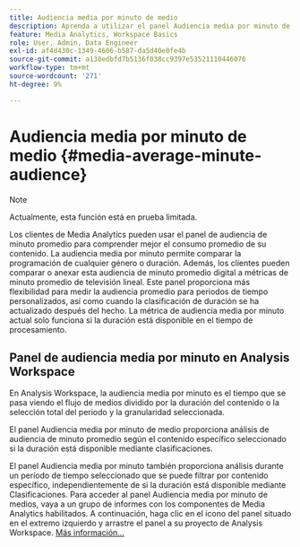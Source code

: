 ```yaml
---
title: Audiencia media por minuto de medio
description: Aprenda a utilizar el panel Audiencia media por minuto de medio para analizar la audiencia media por minuto de un contenido específico o durante un período de tiempo personalizado.
feature: Media Analytics, Workspace Basics
role: User, Admin, Data Engineer
exl-id: af4d430c-1349-4606-b587-da5d40e0fe4b
source-git-commit: a138edbfd7b5136f038cc9397e53521110446076
workflow-type: tm+mt
source-wordcount: '271'
ht-degree: 9%

---
```


# Audiencia media por minuto de medio {#media-average-minute-audience}

>[!NOTE]
>
>Actualmente, esta función está en prueba limitada.


Los clientes de Media Analytics pueden usar el panel de audiencia de minuto promedio para comprender mejor el consumo promedio de su contenido. La audiencia media por minuto permite comparar la programación de cualquier género o duración. Además, los clientes pueden comparar o anexar esta audiencia de minuto promedio digital a métricas de minuto promedio de televisión lineal. Este panel proporciona más flexibilidad para medir la audiencia promedio para periodos de tiempo personalizados, así como cuando la clasificación de duración se ha actualizado después del hecho. La métrica de audiencia media por minuto actual solo funciona si la duración está disponible en el tiempo de procesamiento.

## Panel de audiencia media por minuto en Analysis Workspace

En Analysis Workspace, la audiencia media por minuto es el tiempo que se pasa viendo el flujo de medios dividido por la duración del contenido o la selección total del periodo y la granularidad seleccionada.


El panel Audiencia media por minuto de medio proporciona análisis de audiencia de minuto promedio según el contenido específico seleccionado si la duración está disponible mediante clasificaciones.

El panel Audiencia media por minuto también proporciona análisis durante un período de tiempo seleccionado que se puede filtrar por contenido específico, independientemente de si la duración está disponible mediante Clasificaciones. Para acceder al panel Audiencia media por minuto de medios, vaya a un grupo de informes con los componentes de Media Analytics habilitados. A continuación, haga clic en el icono del panel situado en el extremo izquierdo y arrastre el panel a su proyecto de Analysis Workspace. [Más información...](https://experienceleague.adobe.com/docs/analytics/analyze/analysis-workspace/panels/average-minute-audience-panel.html?lang=en)

<!-- ## DOES THIS APPLY Get Concurrent Viewers via Analytics Reporting API

REVISE You can also get concurrent viewer data for up to 1-month at a time at minute-level granularity using the Analytics Reporting API 2.0.  The reporting API uses the same definition of concurrent viewers as Analysis Workspace.  For more information see [_*Get concurrent viewers JSON report data with Analytics 2.0 APIs*_](/help/media-reports/media-default-reports/get-concurrent-json20.md). -->
